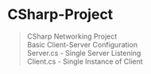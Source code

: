 # CSharp-Project
> CSharp Networking Project
<br />Basic Client-Server Configuration
<br />Server.cs - Single Server Listening
<br />Client.cs - Single Instance of Client 
